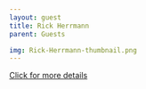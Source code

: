 ```yaml
---
layout: guest
title: Rick Herrmann
parent: Guests

img: Rick-Herrmann-thumbnail.png
---
```




<div class="badge-base LI-profile-badge" data-locale="en_US" data-size="medium" data-theme="light" data-type="VERTICAL" data-vanity="rickaherrmann" data-version="v1"><a class="badge-base__link LI-simple-link" href="https://www.linkedin.com/in/rickaherrmann?trk=profile-badge">Click for more details</a></div>



